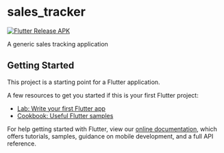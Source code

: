 # sales_tracker

[![Flutter Release APK](https://github.com/dipu-bd/sales_tracker/actions/workflows/release-apk.yml/badge.svg)](https://github.com/dipu-bd/sales_tracker/actions/workflows/release-apk.yml)

A generic sales tracking application

## Getting Started

This project is a starting point for a Flutter application.

A few resources to get you started if this is your first Flutter project:

- [Lab: Write your first Flutter app](https://flutter.dev/docs/get-started/codelab)
- [Cookbook: Useful Flutter samples](https://flutter.dev/docs/cookbook)

For help getting started with Flutter, view our
[online documentation](https://flutter.dev/docs), which offers tutorials,
samples, guidance on mobile development, and a full API reference.
